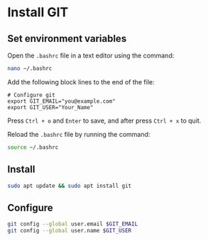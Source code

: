 # Install GIT

## Set environment variables

Open the `.bashrc` file in a text editor using the command:
```bash
nano ~/.bashrc
```
Add the following block lines to the end of the file:
```~/.bashrc
# Configure git
export GIT_EMAIL="you@example.com"
export GIT_USER="Your_Name"
```
Press `Ctrl + o` and `Enter` to save, and after press `Ctrl + x` to quit.

Reload the `.bashrc` file by running the command:
```bash
source ~/.bashrc
```

## Install
```bash
sudo apt update && sudo apt install git
```
## Configure
```bash
git config --global user.email $GIT_EMAIL
git config --global user.name $GIT_USER
```
